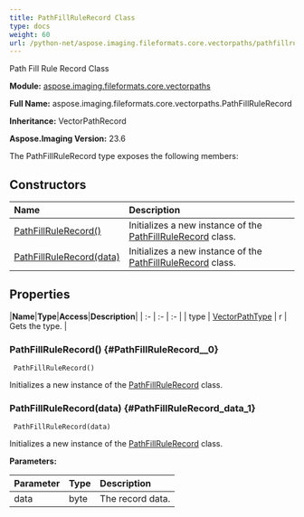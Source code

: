 ```yaml
---
title: PathFillRuleRecord Class
type: docs
weight: 60
url: /python-net/aspose.imaging.fileformats.core.vectorpaths/pathfillrulerecord/
---
```


Path Fill Rule Record Class

**Module:** [aspose.imaging.fileformats.core.vectorpaths](/imaging/python-net/aspose.imaging.fileformats.core.vectorpaths/)

**Full Name:** aspose.imaging.fileformats.core.vectorpaths.PathFillRuleRecord

**Inheritance:** VectorPathRecord

**Aspose.Imaging Version:** 23.6

The PathFillRuleRecord type exposes the following members:
## **Constructors**
|**Name**|**Description**|
| :- | :- |
| [PathFillRuleRecord()](#PathFillRuleRecord__0) | Initializes a new instance of the [PathFillRuleRecord](/imaging/python-net/aspose.imaging.fileformats.core.vectorpaths/pathfillrulerecord/) class. |
| [PathFillRuleRecord(data)](#PathFillRuleRecord_data_1) | Initializes a new instance of the [PathFillRuleRecord](/imaging/python-net/aspose.imaging.fileformats.core.vectorpaths/pathfillrulerecord/) class. |
## **Properties**
|**Name**|**Type**|**Access**|**Description**|
| :- | :- | :- |
| type | [VectorPathType](/imaging/python-net/aspose.imaging.fileformats.core.vectorpaths/vectorpathtype) | r | Gets the type. |

### PathFillRuleRecord() {#PathFillRuleRecord__0}


```
 PathFillRuleRecord() 
```

Initializes a new instance of the [PathFillRuleRecord](/imaging/python-net/aspose.imaging.fileformats.core.vectorpaths/pathfillrulerecord/) class.

### PathFillRuleRecord(data) {#PathFillRuleRecord_data_1}


```
 PathFillRuleRecord(data) 
```

Initializes a new instance of the [PathFillRuleRecord](/imaging/python-net/aspose.imaging.fileformats.core.vectorpaths/pathfillrulerecord/) class.

**Parameters:**

| Parameter | Type | Description |
| :- | :- | :- |
| data | byte | The record data. |

